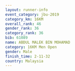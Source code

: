 ```yaml
---
layout: runner-info 
event_category: jbu-2019 
category_km: 16KM  
overall_rank: 46
gender_rank: 36
category_rank: 36
bib: 61089
name: ABDUL MALEK BIN MOHAMAD
category: 16KM Men Open
gender: Male
finish_time: 2-11-32
country: Malaysia
---
```

